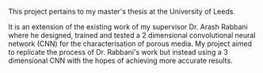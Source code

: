 This project pertains to my master's thesis at the University of Leeds.

It is an extension of the existing work of my supervisor Dr. Arash Rabbani where he designed, trained and tested a 2 dimensional convolutional neural network (CNN) for the characterisation of porous media.
My project aimed to replicate the process of Dr. Rabbani's work but instead using a 3 dimensional CNN with the hopes of achieving more accurate results. 
